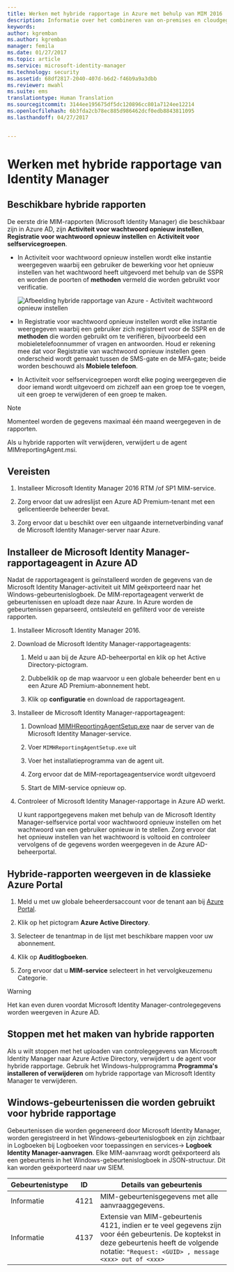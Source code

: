 ```yaml
---
title: Werken met hybride rapportage in Azure met behulp van MIM 2016 | Microsoft Docs
description: Informatie over het combineren van on-premises en cloudgegevens in hybride rapporten in Azure en het beheren en weergeven van deze rapporten.
keywords: 
author: kgremban
ms.author: kgremban
manager: femila
ms.date: 01/27/2017
ms.topic: article
ms.service: microsoft-identity-manager
ms.technology: security
ms.assetid: 68df2817-2040-407d-b6d2-f46b9a9a3dbb
ms.reviewer: mwahl
ms.suite: ems
translationtype: Human Translation
ms.sourcegitcommit: 3144ee195675df5dc120896cc801a7124ee12214
ms.openlocfilehash: 6b3fda2cb78ec885d986462dcf0edb8843811095
ms.lasthandoff: 04/27/2017


---
```


# <a name="working-with-identity-manager-hybrid-reporting"></a>Werken met hybride rapportage van Identity Manager

## <a name="available-hybrid-reports"></a>Beschikbare hybride rapporten
De eerste drie MIM-rapporten (Microsoft Identity Manager) die beschikbaar zijn in Azure AD, zijn **Activiteit voor wachtwoord opnieuw instellen**, **Registratie voor wachtwoord opnieuw instellen** en **Activiteit voor selfservicegroepen**.

-   In Activiteit voor wachtwoord opnieuw instellen wordt elke instantie weergegeven waarbij een gebruiker de bewerking voor het opnieuw instellen van het wachtwoord heeft uitgevoerd met behulp van de SSPR en worden de poorten of **methoden** vermeld die worden gebruikt voor verificatie.

    ![Afbeelding hybride rapportage van Azure - Activiteit wachtwoord opnieuw instellen](media/MIM-Hybrid-passwordreset2.jpg)

-   In Registratie voor wachtwoord opnieuw instellen wordt elke instantie weergegeven waarbij een gebruiker zich registreert voor de SSPR en de **methoden** die worden gebruikt om te verifiëren, bijvoorbeeld een mobieletelefoonnummer of vragen en antwoorden.
    Houd er rekening mee dat voor Registratie van wachtwoord opnieuw instellen geen onderscheid wordt gemaakt tussen de SMS-gate en de MFA-gate; beide worden beschouwd als **Mobiele telefoon**.

-   In Activiteit voor selfservicegroepen wordt elke poging weergegeven die door iemand wordt uitgevoerd om zichzelf aan een groep toe te voegen, uit een groep te verwijderen of een groep te maken.

> [!NOTE]
> Momenteel worden de gegevens maximaal één maand weergegeven in de rapporten.
>
> Als u hybride rapporten wilt verwijderen, verwijdert u de agent MIMreportingAgent.msi.

## <a name="prerequisites"></a>Vereisten

1.  Installeer Microsoft Identity Manager 2016 RTM /of SP1 MIM-service.

2.  Zorg ervoor dat uw adreslijst een Azure AD Premium-tenant met een gelicentieerde beheerder bevat.

3.  Zorg ervoor dat u beschikt over een uitgaande internetverbinding vanaf de Microsoft Identity Manager-server naar Azure.

## <a name="install-microsoft-identity-manager-reporting-agent-in-azure-ad"></a>Installeer de Microsoft Identity Manager-rapportageagent in Azure AD
Nadat de rapportageagent is geïnstalleerd worden de gegevens van de Microsoft Identity Manager-activiteit uit MIM geëxporteerd naar het Windows-gebeurtenislogboek. De MIM-reportageagent verwerkt de gebeurtenissen en uploadt deze naar Azure. In Azure worden de gebeurtenissen geparseerd, ontsleuteld en gefilterd voor de vereiste rapporten.

1.  Installeer Microsoft Identity Manager 2016.

2.  Download de Microsoft Identity Manager-rapportageagents:

    1.  Meld u aan bij de Azure AD-beheerportal en klik op het Active Directory-pictogram.

    2.  Dubbelklik op de map waarvoor u een globale beheerder bent en u een Azure AD Premium-abonnement hebt.

    3.  Klik op **configuratie** en download de rapportageagent.

3.  Installeer de Microsoft Identity Manager-rapportageagent:

    1.  Download [MIMHReportingAgentSetup.exe](http://download.microsoft.com/download/7/3/1/731D81E1-8C1D-4382-B8EB-E7E7367C0BF2/MIMHReportingAgentSetup.exe) naar de server van de Microsoft Identity Manager-service.
    2.  Voer `MIMHReportingAgentSetup.exe` uit 
    3.  Voer het installatieprogramma van de agent uit.

    4.  Zorg ervoor dat de MIM-reportageagentservice wordt uitgevoerd

    5.  Start de MIM-service opnieuw op.

4.  Controleer of Microsoft Identity Manager-rapportage in Azure AD werkt.

    U kunt rapportgegevens maken met behulp van de Microsoft Identity Manager-selfservice portal voor wachtwoord opnieuw instellen om het wachtwoord van een gebruiker opnieuw in te stellen. Zorg ervoor dat het opnieuw instellen van het wachtwoord is voltooid en controleer vervolgens of de gegevens worden weergegeven in de Azure AD-beheerportal.

## <a name="view-hybrid-reports-in-the-azure-classic-portal"></a>Hybride-rapporten weergeven in de klassieke Azure Portal

1.  Meld u met uw globale beheerdersaccount voor de tenant aan bij [Azure Portal](https://portal.azure.com/).

2.  Klik op het pictogram **Azure Active Directory**.

3.  Selecteer de tenantmap in de lijst met beschikbare mappen voor uw abonnement.

4.  Klik op **Auditlogboeken**.

5.  Zorg ervoor dat u **MIM-service** selecteert in het vervolgkeuzemenu Categorie.

> [!WARNING]
> Het kan even duren voordat Microsoft Identity Manager-controlegegevens worden weergeven in Azure AD.

## <a name="stop-creating-hybrid-reports"></a>Stoppen met het maken van hybride rapporten
Als u wilt stoppen met het uploaden van controlegegevens van Microsoft Identity Manager naar Azure Active Directory, verwijdert u de agent voor hybride rapportage. Gebruik het Windows-hulpprogramma **Programma's installeren of verwijderen** om hybride rapportage van Microsoft Identity Manager te verwijderen.

## <a name="windows-events-used-for-hybrid-reporting"></a>Windows-gebeurtenissen die worden gebruikt voor hybride rapportage
Gebeurtenissen die worden gegenereerd door Microsoft Identity Manager, worden geregistreerd in het Windows-gebeurtenislogboek en zijn zichtbaar in Logboeken bij Logboeken voor toepassingen en services-&gt; **Logboek Identity Manager-aanvragen**. Elke MIM-aanvraag wordt geëxporteerd als een gebeurtenis in het Windows-gebeurtenislogboek in JSON-structuur. Dit kan worden geëxporteerd naar uw SIEM.

|Gebeurtenistype|ID|Details van gebeurtenis|
|--------------|------|-----------------|
|Informatie|4121|MIM-gebeurtenisgegevens met alle aanvraaggegevens.|
|Informatie|4137|Extensie van MIM-gebeurtenis 4121, indien er te veel gegevens zijn voor één gebeurtenis. De koptekst in deze gebeurtenis heeft de volgende notatie: `"Request: <GUID> , message <xxx> out of <xxx>`|

